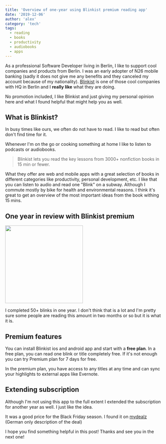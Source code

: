 ```yaml
---
title: 'Overview of one-year using Blinkist premium reading app'
date: '2019-12-06'
author: 'alex'
category: 'tech'
tags:
  - reading
  - books
  - productivity
  - audiobooks
  - apps
---
```


As a professional Software Developer living in Berlin, I like to support cool companies and products from Berlin. I was an early adopter of N26 mobile banking (sadly it does not give me any benefits and they canceled my account because of my nationality). [Blinkist](https://www.blinkist.com/) is one of those cool companies with HQ in Berlin and I **really like** what they are doing.

No promotion included, I like Blinkist and just giving my personal opinion here and what I found helpful that might help you as well.

## What is Blinkist?

In busy times like ours, we often do not have to read. I like to read but often don't find time for it.

Whenever I'm on the go or cooking something at home I like to listen to podcasts or audiobooks.

> Blinkist lets you read the key lessons from 3000+ nonfiction books in 15 min or fewer.

What they offer are web and mobile apps with a great selection of books in different categories like productivity, personal development, etc. I like that you can listen to audio and read one "Blink" on a subway. Although I commute mostly by bike for health and environmental reasons. I think it's great to get an overview of the most important ideas from the book withing 15 mins.

## One year in review with Blinkist premium

<img src="https://i.imgur.com/o6qTD4G.jpg" width="250" />

I completed 50+ blinks in one year. I don't think that is a lot and I'm pretty sure some people are reading this amount in two months or so but it is what it is.

## Premium features

You can install Blinkist ios and android app and start with a **free plan**. In a free plan, you can read one blink or title completely free. If it's not enough you can try Premium plan for 7 days for free.

In the premium plan, you have access to any titles at any time and can sync your highlights to external apps like Evernote.

## Extending subscription

Although I'm not using this app to the full extent I extended the subscription for another year as well. I just like the idea.

It was a good price for the Black Friday season. I found it on [mydealz](https://www.mydealz.de/deals/blinkist-sachbucher-in-15-minuten-50-auf-jahresabo-1476947) (German only description of the deal)

I hope you find something helpful in this post! Thanks and see you in the next one!
